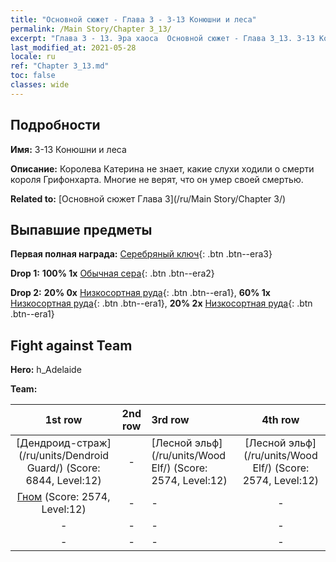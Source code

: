 ```yaml
---
title: "Основной сюжет - Глава 3 - 3-13 Конюшни и леса"
permalink: /Main Story/Chapter 3_13/
excerpt: "Глава 3 - 13. Эра хаоса  Основной сюжет - Глава 3_13. 3-13 Конюшни и леса"
last_modified_at: 2021-05-28
locale: ru
ref: "Chapter 3_13.md"
toc: false
classes: wide
---
```


## Подробности

 **Имя:** 3-13 Конюшни и леса

 **Описание:** Королева Катерина не знает, какие слухи ходили о смерти короля Грифонхарта. Многие не верят, что он умер своей смертью.

 **Related to:** [Основной сюжет Глава 3](/ru/Main Story/Chapter 3/)

## Выпавшие предметы

 **Первая полная награда:** [Серебряный ключ](/ItemsRU/con_693/){: .btn .btn--era3}

 **Drop 1:** **100% 1x** [Обычная сера](/ItemsRU/mat_9/){: .btn .btn--era2}

 **Drop 2:** **20% 0x** [Низкосортная руда](/ItemsRU/mat_1/){: .btn .btn--era1}, **60% 1x** [Низкосортная руда](/ItemsRU/mat_1/){: .btn .btn--era1}, **20% 2x** [Низкосортная руда](/ItemsRU/mat_1/){: .btn .btn--era1}


## Fight against Team
 **Hero:** h_Adelaide

 **Team:**


  | 1st row | 2nd row | 3rd row | 4th row |
  |:----:|:----:|:----|:----:|
  | [Дендроид-страж](/ru/units/Dendroid Guard/) (Score: 6844, Level:12)  | - | [Лесной эльф](/ru/units/Wood Elf/) (Score: 2574, Level:12)  | [Лесной эльф](/ru/units/Wood Elf/) (Score: 2574, Level:12)  |
  | [Гном](/ru/units/Dwarf/) (Score: 2574, Level:12)  | - | - | - |
  | - | - | - | - |
  | - | - | - | - |


